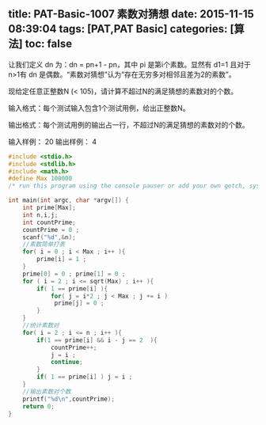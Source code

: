 title: PAT-Basic-1007 素数对猜想
date: 2015-11-15 08:39:04
tags: [PAT,PAT Basic]
categories: [算法]
toc: false
---
让我们定义 dn 为：dn = pn+1 - pn，其中 pi 是第i个素数。显然有 d1=1 且对于n>1有 dn 是偶数。“素数对猜想”认为“存在无穷多对相邻且差为2的素数”。

现给定任意正整数N (< 105)，请计算不超过N的满足猜想的素数对的个数。

输入格式：每个测试输入包含1个测试用例，给出正整数N。

输出格式：每个测试用例的输出占一行，不超过N的满足猜想的素数对的个数。

输入样例：
20
输出样例：
4
```c
#include <stdio.h>
#include <stdlib.h>
#include <math.h> 
#define Max 100000 
/* run this program using the console pauser or add your own getch, system("pause") or input loop */

int main(int argc, char *argv[]) {
	int prime[Max];
	int n,i,j;
	int countPrime;
	countPrime = 0 ;
	scanf("%d",&n);
	//素数简单打表 
	for( i = 0 ; i < Max ; i++ ){
		prime[i] = 1 ;
	}
	prime[0] = 0 ; prime[1] = 0 ;
	for ( i = 2 ; i <= sqrt(Max) ; i++ ){
		if( 1 == prime[i] ){
			for( j = i*2 ; j < Max ; j += i )
			 prime[j] = 0 ;
		}
	} 
	//统计素数对
	for( i = 2 ; i <= n ; i++ ){
		if(1 == prime[i] && i - j == 2  ){
			countPrime++;
			j = i ;		
			continue;	
		}
		if( 1 == prime[i] ) j = i ;
	}
	//输出素数对个数 
	printf("%d\n",countPrime);
	return 0;
}
```

